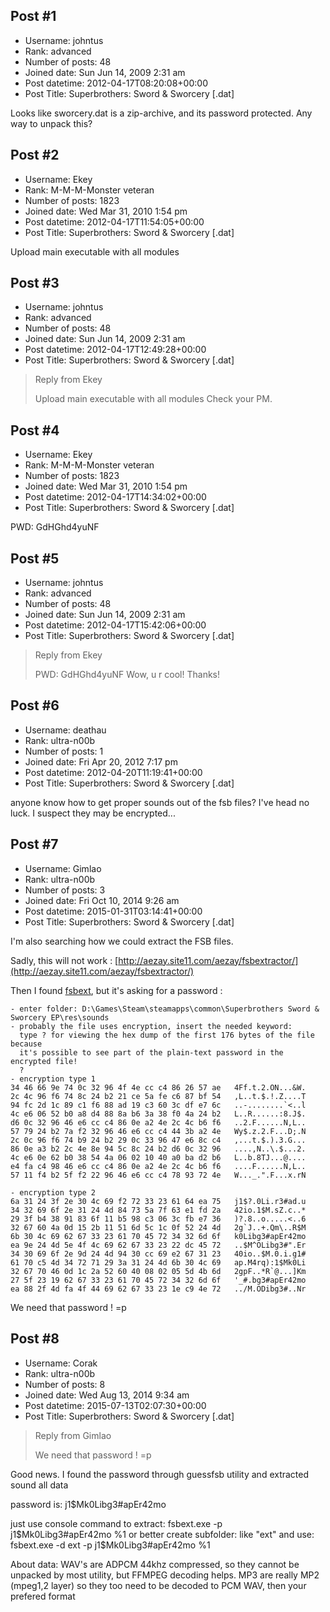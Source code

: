 ## Post #1
- Username: johntus
- Rank: advanced
- Number of posts: 48
- Joined date: Sun Jun 14, 2009 2:31 am
- Post datetime: 2012-04-17T08:20:08+00:00
- Post Title: Superbrothers: Sword & Sworcery [.dat]

Looks like sworcery.dat is a zip-archive, and its password protected.
Any way to unpack this?
## Post #2
- Username: Ekey
- Rank: M-M-M-Monster veteran
- Number of posts: 1823
- Joined date: Wed Mar 31, 2010 1:54 pm
- Post datetime: 2012-04-17T11:54:05+00:00
- Post Title: Superbrothers: Sword & Sworcery [.dat]

Upload main executable with all modules
## Post #3
- Username: johntus
- Rank: advanced
- Number of posts: 48
- Joined date: Sun Jun 14, 2009 2:31 am
- Post datetime: 2012-04-17T12:49:28+00:00
- Post Title: Superbrothers: Sword & Sworcery [.dat]

> Reply from Ekey
>
> Upload main executable with all modules
Check your PM.
## Post #4
- Username: Ekey
- Rank: M-M-M-Monster veteran
- Number of posts: 1823
- Joined date: Wed Mar 31, 2010 1:54 pm
- Post datetime: 2012-04-17T14:34:02+00:00
- Post Title: Superbrothers: Sword & Sworcery [.dat]

PWD: GdHGhd4yuNF
## Post #5
- Username: johntus
- Rank: advanced
- Number of posts: 48
- Joined date: Sun Jun 14, 2009 2:31 am
- Post datetime: 2012-04-17T15:42:06+00:00
- Post Title: Superbrothers: Sword & Sworcery [.dat]

> Reply from Ekey
>
> PWD: GdHGhd4yuNF
Wow, u r cool! Thanks!
## Post #6
- Username: deathau
- Rank: ultra-n00b
- Number of posts: 1
- Joined date: Fri Apr 20, 2012 7:17 pm
- Post datetime: 2012-04-20T11:19:41+00:00
- Post Title: Superbrothers: Sword & Sworcery [.dat]

anyone know how to get proper sounds out of the fsb files? I've head no luck. I suspect they may be encrypted...
## Post #7
- Username: Gimlao
- Rank: ultra-n00b
- Number of posts: 3
- Joined date: Fri Oct 10, 2014 9:26 am
- Post datetime: 2015-01-31T03:14:41+00:00
- Post Title: Superbrothers: Sword & Sworcery [.dat]

I'm also searching how we could extract the FSB files.

Sadly, this will not work :
[http://aezay.site11.com/aezay/fsbextractor/](http://aezay.site11.com/aezay/fsbextractor/)

Then I found [fsbext](http://aluigi.altervista.org/search.php?src=fsbext), but it's asking for a password :

```
- enter folder: D:\Games\Steam\steamapps\common\Superbrothers Sword & Sworcery EP\res\sounds
- probably the file uses encryption, insert the needed keyword:
  type ? for viewing the hex dump of the first 176 bytes of the file because
  it's possible to see part of the plain-text password in the encrypted file!
  ?
- encryption type 1
34 46 66 9e 74 0c 32 96 4f 4e cc c4 86 26 57 ae   4Ff.t.2.ON...&W.
2c 4c 96 f6 74 8c 24 b2 21 ce 5a fe c6 87 bf 54   ,L..t.$.!.Z....T
94 fc 2d 1c 89 c1 f6 88 ad 19 c3 60 3c df e7 6c   ..-........`<..l
4c e6 06 52 b0 a8 d4 88 8a b6 3a 38 f0 4a 24 b2   L..R......:8.J$.
d6 0c 32 96 46 e6 cc c4 86 0e a2 4e 2c 4c b6 f6   ..2.F......N,L..
57 79 24 b2 7a f2 32 96 46 e6 cc c4 44 3b a2 4e   Wy$.z.2.F...D;.N
2c 0c 96 f6 74 b9 24 b2 29 0c 33 96 47 e6 8c c4   ,...t.$.).3.G...
86 0e a3 b2 2c 4e 8e 94 5c 8c 24 b2 d6 0c 32 96   ....,N..\.$...2.
4c e6 0e 62 b0 38 54 4a 06 02 10 40 a0 ba d2 b6   L..b.8TJ...@....
e4 fa c4 98 46 e6 cc c4 86 0e a2 4e 2c 4c b6 f6   ....F......N,L..
57 11 f4 b2 5f f2 22 96 46 e6 cc c4 78 93 72 4e   W..._.".F...x.rN

- encryption type 2
6a 31 24 3f 2e 30 4c 69 f2 72 33 23 61 64 ea 75   j1$?.0Li.r3#ad.u
34 32 69 6f 2e 31 24 4d 84 73 5a 7f 63 e1 fd 2a   42io.1$M.sZ.c..*
29 3f b4 38 91 83 6f 11 b5 98 c3 06 3c fb e7 36   )?.8..o.....<..6
32 67 60 4a 0d 15 2b 11 51 6d 5c 1c 0f 52 24 4d   2g`J..+.Qm\..R$M
6b 30 4c 69 62 67 33 23 61 70 45 72 34 32 6d 6f   k0Libg3#apEr42mo
ea 9e 24 4d 5e 4f 4c 69 62 67 33 23 22 dc 45 72   ..$M^OLibg3#".Er
34 30 69 6f 2e 9d 24 4d 94 30 cc 69 e2 67 31 23   40io..$M.0.i.g1#
61 70 c5 4d 34 72 71 29 3a 31 24 4d 6b 30 4c 69   ap.M4rq):1$Mk0Li
32 67 70 46 0d 1c 2a 52 60 40 08 02 05 5d 4b 6d   2gpF..*R`@...]Km
27 5f 23 19 62 67 33 23 61 70 45 72 34 32 6d 6f   '_#.bg3#apEr42mo
ea 88 2f 4d fa 4f 44 69 62 67 33 23 1e c9 4e 72   ../M.ODibg3#..Nr
```

We need that password ! =p
## Post #8
- Username: Corak
- Rank: ultra-n00b
- Number of posts: 8
- Joined date: Wed Aug 13, 2014 9:34 am
- Post datetime: 2015-07-13T02:07:30+00:00
- Post Title: Superbrothers: Sword & Sworcery [.dat]

> Reply from Gimlao
>
> We need that password ! =p

Good news. I found the password through guessfsb utility and extracted sound all data

password is: j1$Mk0Libg3#apEr42mo

just use console command to extract:
fsbext.exe -p j1$Mk0Libg3#apEr42mo %1 
or better create subfolder: like "ext"
and use:
fsbext.exe -d ext -p j1$Mk0Libg3#apEr42mo %1

About data:
WAV's are ADPCM 44khz compressed, so they cannot be unpacked by most utility, but FFMPEG decoding helps.
MP3 are really MP2 (mpeg1,2 layer) so they too need to be decoded to PCM WAV, then your prefered format
